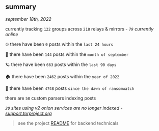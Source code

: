 
## summary
_september 18th, 2022_

currently tracking `122` groups across `218` relays & mirrors - _`79` currently online_

⏲ there have been `0` posts within the `last 24 hours`

🦈 there have been `144` posts within the `month of september`

🪐 there have been `663` posts within the `last 90 days`

🏚 there have been `2462` posts within the `year of 2022`

🦕 there have been `4748` posts `since the dawn of ransomwatch`

there are `58` custom parsers indexing posts

_`20` sites using v2 onion services are no longer indexed - [support.torproject.org](https://support.torproject.org/onionservices/v2-deprecation/)_

> see the project [README](https://github.com/joshhighet/ransomwatch#ransomwatch--) for backend technicals
